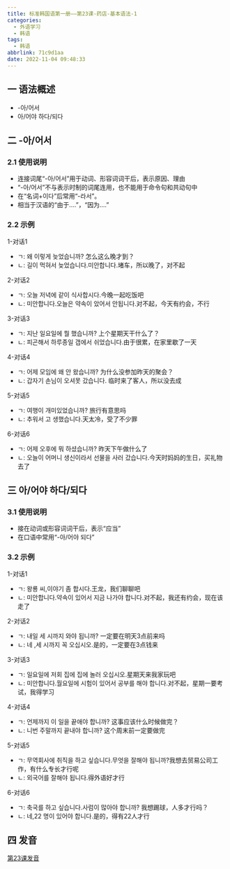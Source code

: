 ```yaml
---
title: 标准韩国语第一册——第23课-药店-基本语法-1
categories:
  - 外语学习
  - 韩语
tags:
  - 韩语
abbrlink: 71c9d1aa
date: 2022-11-04 09:48:33
---
```

## 一 语法概述

* -아/어서
* 아/어야 하다/되다

<!--more-->

## 二 -아/어서

### 2.1 使用说明

* 连接词尾“-아/어서”用于动词、形容词词干后，表示原因、理由
* “-아/어서”不与表示时制的词尾连用，也不能用于命令句和共动句中
* 在“名词+이다”后常用“-라서”。
* 相当于汉语的“由于....”，“因为....”

### 2.2 示例

1-对话1

* ㄱ: 왜 이렇게 늦었습니까? 怎么这么晚才到？
* ㄴ: 길이 먹혀서 늦었습니다.미안합니다.堵车，所以晚了，对不起

2-对话2

* ㄱ: 오늘 저녁에 같이 식사합시다.今晚一起吃饭吧
* ㄴ: 미안합니다.오늘은 약속이 았어서 안됩니다.对不起，今天有约会，不行

3-对话3

* ㄱ: 지난 일요일에 뭘 했습니까? 上个星期天干什么了？
* ㄴ: 피곤해서 하루종일 갭에서 쉬었습니다.由于很累，在家里歇了一天

4-对话4

* ㄱ: 어제 모임에 왜 안 왔습니까? 为什么没参加昨天的聚会？
* ㄴ: 갑자기 손님이 오셔못 갔습니다. 临时来了客人，所以没去成

5-对话5

* ㄱ: 여행이 개미있었습니까? 旅行有意思吗
* ㄴ: 추워서 고 생했습니다.天太冷，受了不少罪

6-对话6

* ㄱ: 어제 오후에 뭐 하셨습니까? 昨天下午做什么了
* ㄴ: 오늘이 어머니 생신이라서 선물을 사러 갔습니다.今天时妈妈的生日，买礼物去了

## 三 아/어야 하다/되다

### 3.1 使用说明

* 接在动词或形容词词干后，表示“应当”
* 在口语中常用“-아/어야 되다”

### 3.2 示例

1-对话1

* ㄱ: 왕룡 씨,이야기 좀 합시다.王龙，我们聊聊吧
* ㄴ: 미안합니다.약속이 있어서 지금 나가야 합니다.对不起，我还有约会，现在该走了

2-对话2

* ㄱ: 내일 세 시까지 와야 됩니까? 一定要在明天3点前来吗
* ㄴ: 네 ,세 시까지 꼭 오십시오.是的，一定要在3点钱来

3-对话3

* ㄱ: 일요일에 저회 집에 집에 놀러 오십시오.星期天来我家玩吧
* ㄴ: 미안합니다.월요일에 시험이 있어서 공부를 해야 합니다.对不起，星期一要考试，我得学习

4-对话4

* ㄱ: 언제까지 이 일을 끝애야 합니까? 这事应该什么时候做完？
* ㄴ: 니번 주말까지 끝내야 합니까? 这个周末前一定要做完

5-对话5

* ㄱ: 무역회사에 취직을 하고 싶습니다.무엇을 잘해야 됩니까?我想去贸易公司工作，有什么专长才行呢
* ㄴ: 외국어를 잘해야 됩니다.得外语好才行

6-对话6

* ㄱ: 축국를 하고 싶습니다.사럼이 많아야 합니까? 我想踢球，人多才行吗？
* ㄴ: 네,22 명이 있어야 합니다.是的，得有22人才行

## 四 发音

[第23课发音][1]



[1]:https://biz.cli.im/Pcview?name=https%3A%2F%2Fbiz.cli.im%2Ftest%2FAG485330%3Fcoding%3DJ4lNOR%26qrurl%3Dhttp%253A%252F%252Fqr31.cn%252FJ4lNOR%26gtype%3D2&time=1